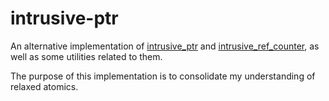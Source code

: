# intrusive-ptr

An alternative implementation of
[intrusive_ptr](https://www.boost.org/doc/libs/1_71_0/libs/smart_ptr/doc/html/smart_ptr.html#intrusive_ptr) 
and [intrusive_ref_counter](https://www.boost.org/doc/libs/1_71_0/libs/smart_ptr/doc/html/smart_ptr.html#intrusive_ref_counter), 
as well as some utilities related to them.

The purpose of this implementation is to consolidate my understanding of relaxed atomics.
